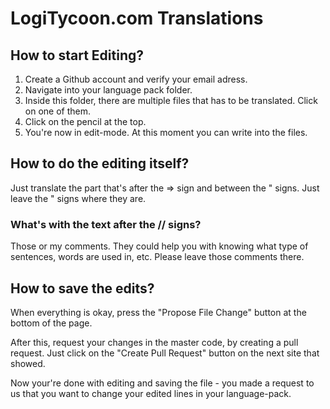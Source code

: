 # LogiTycoon.com Translations


## How to start Editing?
1. Create a Github account and verify your email adress.
2. Navigate into your language pack folder.
3. Inside this folder, there are multiple files that has to be translated. Click on one of them.
4. Click on the pencil at the top.
5. You're now in edit-mode. At this moment you can write into the files.

## How to do the editing itself?
Just translate the part that's after the => sign and between the " signs. Just leave the " signs where they are.

### What's with the text after the // signs?
Those or my comments. They could help you with knowing what type of sentences, words are used in, etc. Please leave those comments there.

## How to save the edits?

When everything is okay, press the "Propose File Change" button at the bottom of the page.

After this, request your changes in the master code, by creating a pull request. Just click on the "Create Pull Request" button on the next site that showed.

Now your're done with editing and saving the file - you made a request to us that you want to change your edited lines in your language-pack. 
